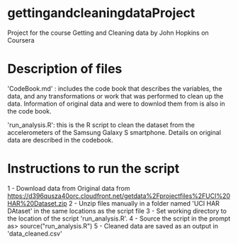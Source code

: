 # gettingandcleaningdataProject
Project for the course Getting and Cleaning data by John Hopkins on Coursera

# Description of files

'CodeBook.md' : includes the code book that describes the variables, the data, and any transformations or work that was performed to clean up the data. Information of original data and were to downlod them from is also in the code book.

'run_analysis.R': this is the R script to clean the dataset from the accelerometers of the Samsung Galaxy S smartphone. Details on original data are described in the codebook. 

# Instructions to run the script
1 - Download data from Original data from  https://d396qusza40orc.cloudfront.net/getdata%2Fprojectfiles%2FUCI%20HAR%20Dataset.zip 
2 - Unzip files manually in a folder named 'UCI HAR DAtaset' in  the same locations as the script file
3 - Set working directory to the location of the script 'run_analysis.R'.
4 - Source the script in the prompt as>  source("run_analysis.R") 
5 - Cleaned data are saved as an output in 'data_cleaned.csv'



